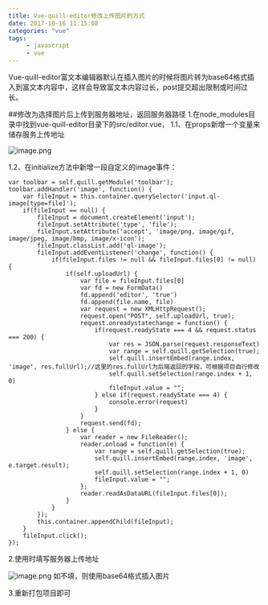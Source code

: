 ```yaml
---
title: Vue-quill-editor修改上传图片的方式
date: 2017-10-16 11:15:08
categories: "vue" 
tags: 
     - javascript
     - vue
---
```

Vue-quill-editor富文本编辑器默认在插入图片的时候将图片转为base64格式插入到富文本内容中，这样会导致富文本内容过长，post提交超出限制或时间过长。

##修改为选择图片后上传到服务器地址，返回服务器路径
1.在node_modules目录中找到vue-quill-editor目录下的src/editor.vue，
1.1、在props新增一个变量来储存服务上传地址

![image.png](http://upload-images.jianshu.io/upload_images/6651371-104cd54b4c538f73.png?imageMogr2/auto-orient/strip%7CimageView2/2/w/1240)

1.2、在initialize方法中新增一段自定义的image事件：
```
var toolbar = self.quill.getModule('toolbar');
toolbar.addHandler('image', function() {
	var fileInput = this.container.querySelector('input.ql-image[type=file]');
	if(fileInput == null) {
		fileInput = document.createElement('input');
		fileInput.setAttribute('type', 'file');
		fileInput.setAttribute('accept', 'image/png, image/gif, image/jpeg, image/bmp, image/x-icon');
		fileInput.classList.add('ql-image');
		fileInput.addEventListener('change', function() {
			if(fileInput.files != null && fileInput.files[0] != null) {
				if(self.uploadUrl) {
					var file = fileInput.files[0]
					var fd = new FormData()
					fd.append('editor', 'true')
					fd.append(file.name, file)
					var request = new XMLHttpRequest();
					request.open("POST", self.uploadUrl, true);
					request.onreadystatechange = function() {
						if(request.readyState === 4 && request.status === 200) {
							var res = JSON.parse(request.responseText)
							var range = self.quill.getSelection(true);
							self.quill.insertEmbed(range.index, 'image', res.fullUrl);//这里的res.fullUrl为后端返回的字段，可根据项目自行修改
							self.quill.setSelection(range.index + 1, 0)
							fileInput.value = "";
						} else if(request.readyState === 4) {
							console.error(request)
						}
					}
					request.send(fd);
				} else {
					var reader = new FileReader();
					reader.onload = function(e) {
						var range = self.quill.getSelection(true);
						self.quill.insertEmbed(range.index, 'image', e.target.result);
						self.quill.setSelection(range.index + 1, 0)
						fileInput.value = "";
					};
					reader.readAsDataURL(fileInput.files[0]);
				}
			}
		});
		this.container.appendChild(fileInput);
	}
	fileInput.click();
});
```
2.使用时填写服务器上传地址

![image.png](http://upload-images.jianshu.io/upload_images/6651371-d425afc364f8ba4e.png?imageMogr2/auto-orient/strip%7CimageView2/2/w/1240)
如不填，则使用base64格式插入图片

3.重新打包项目即可